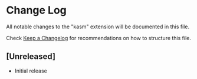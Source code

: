 # Change Log

All notable changes to the "kasm" extension will be documented in this file.

Check [Keep a Changelog](http://keepachangelog.com/) for recommendations on how to structure this file.

## [Unreleased]

- Initial release
